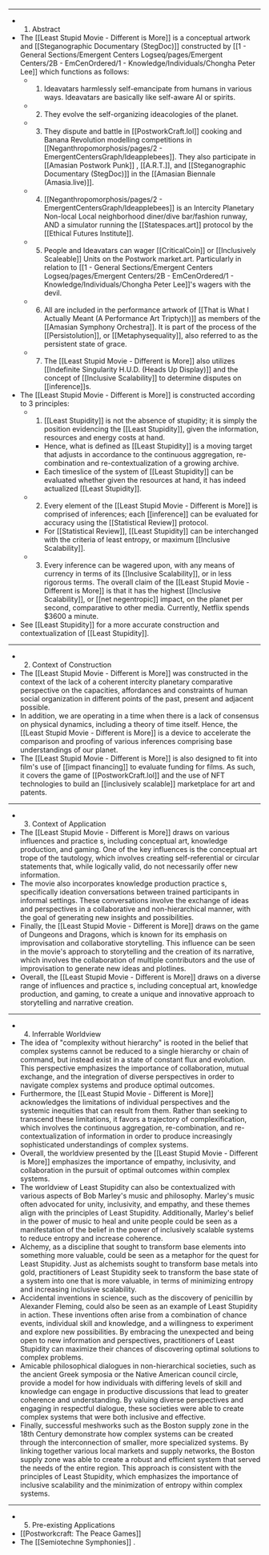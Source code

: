 - ---
- 1. Abstract
- The [[Least Stupid Movie - Different is More]] is a conceptual artwork and [[Steganographic Documentary (StegDoc)]] constructed by [[1 - General Sections/Emergent Centers Logseq/pages/Emergent Centers/2B - EmCenOrdered/1 - Knowledge/Individuals/Chongha Peter Lee]] which functions as follows:
	- 1. Ideavatars harmlessly self-emancipate from humans in various ways. Ideavatars are basically like self-aware AI or spirits.
	- 2. They evolve the self-organizing ideacologies of the planet.
	- 3. They dispute and battle in [[PostworkCraft.lol]] cooking and Banana Revolution modelling competitions in [[Neganthropomorphosis/pages/2 - EmergentCentersGraph/Ideapplebees]]. They also participate in [[Amasian Postwork Punk]] , [[A.R.T.]], and [[Steganographic Documentary (StegDoc)]] in the [[Amasian Biennale (Amasia.live)]].
	- 4. [[Neganthropomorphosis/pages/2 - EmergentCentersGraph/Ideapplebees]] is an Intercity Planetary Non-local Local neighborhood diner/dive bar/fashion runway, AND a simulator running the [[Statespaces.art]] protocol by the [[Ethical Futures Institute]].
	- 5. People and Ideavatars can wager [[CriticalCoin]] or [[Inclusively Scaleable]] Units on the Postwork market.art. Particularly in relation to [[1 - General Sections/Emergent Centers Logseq/pages/Emergent Centers/2B - EmCenOrdered/1 - Knowledge/Individuals/Chongha Peter Lee]]'s wagers with the devil.
	- 6. All are included in the performance artwork of [[That is What I Actually Meant (A Performance Art Triptych)]] as members of the [[Amasian Symphony Orchestra]]. It is part of the process of the [[Persistolution]], or [[Metaphysequality]], also referred to as the persistent state of grace.
	- 7. The [[Least Stupid Movie - Different is More]] also utilizes [[Indefinite Singularity H.U.D. (Heads Up Display)]] and the concept of [[Inclusive Scalability]] to determine disputes on [[inference]]s.
- The [[Least Stupid Movie - Different is More]] is constructed according to 3 principles:
	- 1. [[Least Stupidity]] is not the absence of stupidity; it is simply the position evidencing the [[Least Stupidity]], given the information, resources and energy costs at hand.
		- Hence, what is defined as [[Least Stupidity]] is a moving target that adjusts in accordance to the continuous aggregation, re-combination and re-contextualization of a growing archive.
		- Each timeslice of the system of [[Least Stupidity]] can be evaluated whether given the resources at hand, it has indeed actualized [[Least Stupidity]].
	- 2. Every element of the [[Least Stupid Movie - Different is More]] is comprised of inferences; each [[inference]] can be evaluated for accuracy using the [[Statistical Review]] protocol.
		- For [[Statistical Review]], [[Least Stupidity]] can be interchanged with the criteria of least entropy, or maximum [[Inclusive Scalability]].
	- 3. Every inference can be wagered upon, with any means of currency in terms of its [[Inclusive Scalability]], or in less rigorous terms. The overall claim of the [[Least Stupid Movie - Different is More]] is that it has the highest [[Inclusive Scalability]], or [[net negentropic]] impact, on the planet per second, comparative to other media.  Currently, Netflix spends $3600 a minute.
- See [[Least Stupidity]] for a more accurate construction and contextualization of [[Least Stupidity]].
- ---
- 2. Context of Construction
- The [[Least Stupid Movie - Different is More]] was constructed in the context of the lack of a coherent intercity planetary comparative perspective on the capacities, affordances and constraints of human social organization in different points of the past, present and adjacent possible.
- In addition, we are operating in a time when there is a lack of consensus on physical dynamics, including a theory of time itself. Hence, the [[Least Stupid Movie - Different is More]] is a device to accelerate the comparison and proofing of various inferences comprising base understandings of our planet.
- The [[Least Stupid Movie - Different is More]] is also designed to fit into film's use of [[impact financing]] to evaluate funding for films. As such, it covers the game of [[PostworkCraft.lol]] and the use of NFT technologies to build an [[inclusively scalable]] marketplace for art and patents.
- ---
- 3. Context of Application
- The [[Least Stupid Movie - Different is More]] draws on various influences and practice s, including conceptual art, knowledge production, and gaming. One of the key influences is the conceptual art trope of the tautology, which involves creating self-referential or circular statements that, while logically valid, do not necessarily offer new information.
- The movie also incorporates knowledge production practice s, specifically ideation conversations between trained participants in informal settings. These conversations involve the exchange of ideas and perspectives in a collaborative and non-hierarchical manner, with the goal of generating new insights and possibilities.
- Finally, the [[Least Stupid Movie - Different is More]] draws on the game of Dungeons and Dragons, which is known for its emphasis on improvisation and collaborative storytelling. This influence can be seen in the movie's approach to storytelling and the creation of its narrative, which involves the collaboration of multiple contributors and the use of improvisation to generate new ideas and plotlines.
- Overall, the [[Least Stupid Movie - Different is More]] draws on a diverse range of influences and practice s, including conceptual art, knowledge production, and gaming, to create a unique and innovative approach to storytelling and narrative creation.
- ---
- 4. Inferrable Worldview
- The idea of "complexity without hierarchy" is rooted in the belief that complex systems cannot be reduced to a single hierarchy or chain of command, but instead exist in a state of constant flux and evolution. This perspective emphasizes the importance of collaboration, mutual exchange, and the integration of diverse perspectives in order to navigate complex systems and produce optimal outcomes.
- Furthermore, the [[Least Stupid Movie - Different is More]] acknowledges the limitations of individual perspectives and the systemic inequities that can result from them. Rather than seeking to transcend these limitations, it favors a trajectory of complexification, which involves the continuous aggregation, re-combination, and re-contextualization of information in order to produce increasingly sophisticated understandings of complex systems.
- Overall, the worldview presented by the [[Least Stupid Movie - Different is More]] emphasizes the importance of empathy, inclusivity, and collaboration in the pursuit of optimal outcomes within complex systems.
- The worldview of Least Stupidity can also be contextualized with various aspects of Bob Marley's music and philosophy. Marley's music often advocated for unity, inclusivity, and empathy, and these themes align with the principles of Least Stupidity. Additionally, Marley's belief in the power of music to heal and unite people could be seen as a manifestation of the belief in the power of inclusively scalable systems to reduce entropy and increase coherence.
- Alchemy, as a discipline that sought to transform base elements into something more valuable, could be seen as a metaphor for the quest for Least Stupidity. Just as alchemists sought to transform base metals into gold, practitioners of Least Stupidity seek to transform the base state of a system into one that is more valuable, in terms of minimizing entropy and increasing inclusive scalability.
- Accidental inventions in science, such as the discovery of penicillin by Alexander Fleming, could also be seen as an example of Least Stupidity in action. These inventions often arise from a combination of chance events, individual skill and knowledge, and a willingness to experiment and explore new possibilities. By embracing the unexpected and being open to new information and perspectives, practitioners of Least Stupidity can maximize their chances of discovering optimal solutions to complex problems.
- Amicable philosophical dialogues in non-hierarchical societies, such as the ancient Greek symposia or the Native American council circle, provide a model for how individuals with differing levels of skill and knowledge can engage in productive discussions that lead to greater coherence and understanding. By valuing diverse perspectives and engaging in respectful dialogue, these societies were able to create complex systems that were both inclusive and effective.
- Finally, successful meshworks such as the Boston supply zone in the 18th Century demonstrate how complex systems can be created through the interconnection of smaller, more specialized systems. By linking together various local markets and supply networks, the Boston supply zone was able to create a robust and efficient system that served the needs of the entire region. This approach is consistent with the principles of Least Stupidity, which emphasizes the importance of inclusive scalability and the minimization of entropy within complex systems.
- ---
- 5. Pre-existing Applications
- [[Postworkcraft: The Peace Games]]
- The [[Semiotechne Symphonies]] .